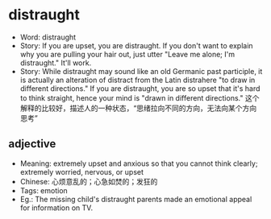 # distraught

- Word: distraught
- Story: If you are upset, you are distraught. If you don't want to explain why you are pulling your hair out, just utter "Leave me alone; I'm distraught." It'll work.
- Story: While distraught may sound like an old Germanic past participle, it is actually an alteration of distract from the Latin distrahere "to draw in different directions." If you are distraught, you are so upset that it's hard to think straight, hence your mind is "drawn in different directions." 这个解释的比较好，描述人的一种状态，“思绪拉向不同的方向，无法向某个方向思考”

## adjective

- Meaning: extremely upset and anxious so that you cannot think clearly; extremely worried, nervous, or upset
- Chinese: 心烦意乱的；心急如焚的；发狂的
- Tags: emotion
- Eg.: The missing child's distraught parents made an emotional appeal for information on TV.

